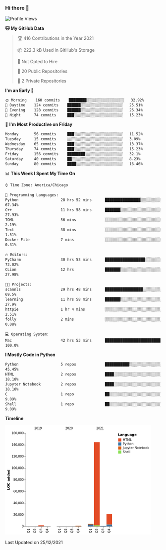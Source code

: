 ### Hi there 👋

<!--
**cauliyang/cauliyang** is a ✨ _special_ ✨ repository because its `README.md` (this file) appears on your GitHub profile.

Here are some ideas to get you started:

- 🔭 I’m currently working on ...
- 🌱 I’m currently learning ...
- 👯 I’m looking to collaborate on ...
- 🤔 I’m looking for help with ...
- 💬 Ask me about ...
- 📫 How to reach me: ...
- 😄 Pronouns: ...
- ⚡ Fun fact: ...
-->

<!--START_SECTION:waka-->
![Profile Views](http://img.shields.io/badge/Profile%20Views-1-blue)

**🐱 My GitHub Data** 

> 🏆 416 Contributions in the Year 2021
 > 
> 📦 222.3 kB Used in GitHub's Storage 
 > 
> 🚫 Not Opted to Hire
 > 
> 📜 20 Public Repositories 
 > 
> 🔑 2 Private Repositories  
 > 
**I'm an Early 🐤** 

```text
🌞 Morning    160 commits    ████████░░░░░░░░░░░░░░░░░   32.92% 
🌆 Daytime    124 commits    ██████░░░░░░░░░░░░░░░░░░░   25.51% 
🌃 Evening    128 commits    ██████░░░░░░░░░░░░░░░░░░░   26.34% 
🌙 Night      74 commits     ███░░░░░░░░░░░░░░░░░░░░░░   15.23%

```
📅 **I'm Most Productive on Friday** 

```text
Monday       56 commits     ███░░░░░░░░░░░░░░░░░░░░░░   11.52% 
Tuesday      15 commits     ░░░░░░░░░░░░░░░░░░░░░░░░░   3.09% 
Wednesday    65 commits     ███░░░░░░░░░░░░░░░░░░░░░░   13.37% 
Thursday     74 commits     ███░░░░░░░░░░░░░░░░░░░░░░   15.23% 
Friday       156 commits    ████████░░░░░░░░░░░░░░░░░   32.1% 
Saturday     40 commits     ██░░░░░░░░░░░░░░░░░░░░░░░   8.23% 
Sunday       80 commits     ████░░░░░░░░░░░░░░░░░░░░░   16.46%

```


📊 **This Week I Spent My Time On** 

```text
⌚︎ Time Zone: America/Chicago

💬 Programming Languages: 
Python                   28 hrs 52 mins      ████████████████░░░░░░░░░   67.34% 
C++                      11 hrs 58 mins      ███████░░░░░░░░░░░░░░░░░░   27.93% 
TOML                     56 mins             ░░░░░░░░░░░░░░░░░░░░░░░░░   2.19% 
Text                     38 mins             ░░░░░░░░░░░░░░░░░░░░░░░░░   1.51% 
Docker File              7 mins              ░░░░░░░░░░░░░░░░░░░░░░░░░   0.31%

🔥 Editors: 
PyCharm                  30 hrs 53 mins      ██████████████████░░░░░░░   72.02% 
CLion                    12 hrs              ███████░░░░░░░░░░░░░░░░░░   27.98%

🐱‍💻 Projects: 
scannls                  29 hrs 48 mins      █████████████████░░░░░░░░   69.5% 
learning                 11 hrs 58 mins      ███████░░░░░░░░░░░░░░░░░░   27.9% 
httpie                   1 hr 4 mins         ░░░░░░░░░░░░░░░░░░░░░░░░░   2.51% 
folly                    2 mins              ░░░░░░░░░░░░░░░░░░░░░░░░░   0.08%

💻 Operating System: 
Mac                      42 hrs 53 mins      █████████████████████████   100.0%

```

**I Mostly Code in Python** 

```text
Python                   5 repos             ███████████░░░░░░░░░░░░░░   45.45% 
HTML                     2 repos             ████░░░░░░░░░░░░░░░░░░░░░   18.18% 
Jupyter Notebook         2 repos             ████░░░░░░░░░░░░░░░░░░░░░   18.18% 
C                        1 repo              ██░░░░░░░░░░░░░░░░░░░░░░░   9.09% 
Shell                    1 repo              ██░░░░░░░░░░░░░░░░░░░░░░░   9.09%

```


**Timeline**

![Chart not found](https://raw.githubusercontent.com/cauliyang/cauliyang/main/charts/bar_graph.png) 


 Last Updated on 25/12/2021
<!--END_SECTION:waka-->

